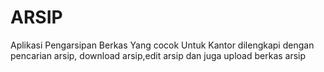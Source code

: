 # ARSIP
Aplikasi Pengarsipan Berkas Yang cocok Untuk Kantor 
dilengkapi dengan pencarian arsip, download arsip,edit arsip dan juga upload berkas arsip
